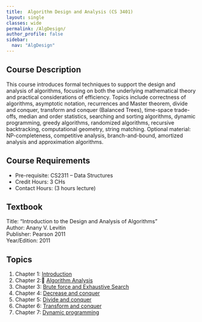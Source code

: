 ```yaml
---
title:  Algorithm Design and Analysis (CS 3401)
layout: single
classes: wide
permalink: /AlgDesign/
author_profile: false
sidebar:
  nav: "AlgDesign"
---
```


## Course Description
This course introduces formal techniques to support the design and analysis of algorithms, focusing on both the underlying mathematical theory and practical considerations of efficiency. Topics include correctness of algorithms, asymptotic notation, recurrences and Master theorem, divide and conquer, transform and conquer (Balanced Trees), time-space trade-offs, median and order statistics, searching and sorting algorithms, dynamic programming, greedy algorithms, randomized algorithms, recursive backtracking, computational geometry, string matching. Optional material: NP-completeness, competitive analysis, branch-and-bound, amortized analysis and approximation algorithms.
## Course Requirements
* Pre-requisite: CS2311 – Data Structures
* Credit Hours: 3 CHs
* Contact Hours: (3 hours lecture)

## Textbook
Title: “Introduction to the Design and Analysis of Algorithms”   
Author: Anany V. Levitin   
Publisher: Pearson 2011   
Year/Edition: 2011   

## Topics

1. Chapter 1: [Introduction](/AlgDesign/chap1)
2. Chapter 2: [ِAlgorithm Analysis](/AlgDesign/chap2)
3. Chapter 3: [Brute force and Exhaustive Search](/AlgDesign/chap3)
4. Chapter 4: [Decrease and conquer](/AlgDesign/chap4)
5. Chapter 5: [Divide and conquer](/AlgDesign/chap5)
6. Chapter 6: [Transform and conquer](/AlgDesign/chap6)
6. Chapter 7: [Dynamic programming](/AlgDesign/chap7)
